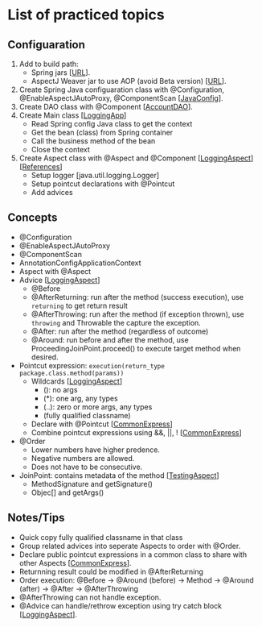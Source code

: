 # List of practiced topics

## Configuaration
1. Add to build path:
   - Spring jars 
[[URL]()].
   - AspectJ Weaver jar to use AOP (avoid Beta version)
[[URL](https://mvnrepository.com/artifact/org.aspectj/aspectjweaver)].
2. Create Spring Java configuaration class with @Configuration, @EnableAspectJAutoProxy, @ComponentScan 
[[JavaConfig]()].
3. Create DAO class with @Component 
[[AccountDAO]()].
4. Create Main class 
[[LoggingApp]()]
   - Read Spring config Java class to get the context
   - Get the bean (class) from Spring container
   - Call the business method of the bean
   - Close the context
5. Create Aspect class with @Aspect and @Component 
[[LoggingAspect]()] 
[[References]()]
   - Setup logger [java.util.logging.Logger]
   - Setup pointcut declarations with @Pointcut
   - Add advices

## Concepts
- @Configuration 
- @EnableAspectJAutoProxy 
- @ComponentScan 
- AnnotationConfigApplicationContext
- Aspect with @Aspect 
- Advice 
[[LoggingAspect]()]
  - @Before
  - @AfterReturning: run after the method (success execution), use ```returning``` to get return result 
  - @AfterThrowing: run after the method (if exception thrown), use ``throwing`` and Throwable the capture the exception.
  - @After: run after the method (regardless of outcome)
  - @Around: run before and after the method, use ProceedingJoinPoint.proceed() to execute target method when desired.
- Pointcut expression: ```execution(return_type package.class.method(params))```
  - Wildcards
[[LoggingAspect]()]
	- (): no args
    - (*): one arg, any types
    - (..): zero or more args, any types
    - (fully qualified classname)
  - Declare with @Pointcut 
[[CommonExpress]()]
  - Combine pointcut expressions using &&, ||, !
[[CommonExpress]()]
- @Order 
  - Lower numbers have higher predence.
  - Negative numbers are allowed.
  - Does not have to be consecutive.
- JoinPoint: contains metadata of the method
[[TestingAspect]()]
  - MethodSignature and getSignature()
  - Objec[] and getArgs()

## Notes/Tips
- Quick copy fully qualified classname in that class
- Group related advices into seperate Aspects to order with @Order.
- Declare public pointcut expressions in a common class to share with other Aspects 
[[CommonExpress]()].
- Returnning result could be modified in @AfterReturning
- Order execution: @Before -> @Around (before) -> Method -> @Around (after) -> @After -> @AfterThrowing
- @AfterThrowing can not handle exception.
- @Advice can handle/rethrow exception using try catch block 
[[LoggingAspect]()].












